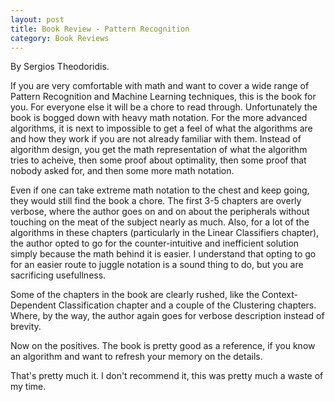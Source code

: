 ```yaml
---
layout: post
title: Book Review - Pattern Recognition
category: Book Reviews
---
```


By Sergios Theodoridis.

If you are very comfortable with math and want to cover a wide range of Pattern Recognition and Machine Learning techniques, this is the book for you. For everyone else it will be a chore to read through. Unfortunately the book is bogged down with heavy math notation. For the more advanced algorithms, it is next to impossible to get a feel of what the algorithms are and how they work if you are not already familiar with them. Instead of algorithm design, you get the math representation of what the algorithm tries to acheive, then some proof about optimality, then some proof that nobody asked for, and then some more math notation.

Even if one can take extreme math notation to the chest and keep going, they would still find the book a chore. The first 3-5 chapters are overly verbose, where the author goes on and on about the peripherals without touching on the meat of the subject nearly as much. Also, for a lot of the algorithms in these chapters (particularly in the Linear Classifiers chapter), the author opted to go for the counter-intuitive and inefficient solution simply because the math behind it is easier. I understand that opting to go for an easier route to juggle notation is a sound thing to do, but you are sacrificing usefullness.

Some of the chapters in the book are clearly rushed, like the Context-Dependent Classification chapter and a couple of the Clustering chapters. Where, by the way, the author again goes for verbose description instead of brevity.

Now on the positives. The book is pretty good as a reference, if you know an algorithm and want to refresh your memory on the details.

That's pretty much it. I don't recommend it, this was pretty much a waste of my time.
